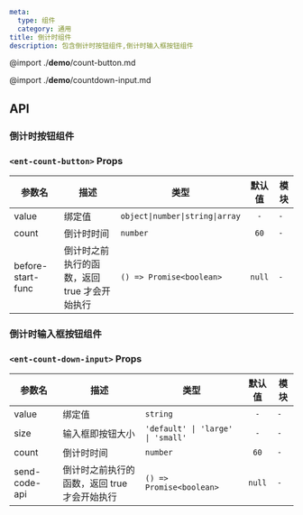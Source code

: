 ```yaml
meta:
  type: 组件
  category: 通用
title: 倒计时组件
description: 包含倒计时按钮组件,倒计时输入框按钮组件
```

@import ./__demo__/count-button.md

@import ./__demo__/countdown-input.md

## API

### 倒计时按钮组件

### `<ent-count-button>` Props

|参数名|描述|类型|默认值|模块|
|---|---|---|:---:|---|
|value|绑定值|`object\|number\|string\|array`|`-`|`-`|
|count|倒计时时间|`number`|`60`|`-`|
|before-start-func|倒计时之前执行的函数，返回 true 才会开始执行|`() => Promise<boolean>`|`null`|`-`|



### 倒计时输入框按钮组件

### `<ent-count-down-input>` Props

|参数名|描述|类型|默认值|模块|
|---|---|---|:---:|---|
|value|绑定值|`string`|`-`|`-`|
|size|输入框即按钮大小|`'default' \| 'large' \| 'small'`|`-`|`-`|
|count|倒计时时间|`number`|`60`|`-`|
|send-code-api|倒计时之前执行的函数，返回 true 才会开始执行|`() => Promise<boolean>`|`null`|`-`|


